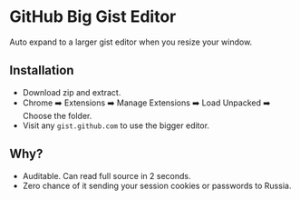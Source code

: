 # GitHub Big Gist Editor
Auto expand to a larger gist editor when you resize your window.
## Installation
* Download zip and extract.
* Chrome ➡️ Extensions ➡️ Manage Extensions ➡️ Load Unpacked ➡️ Choose the folder.
* Visit any `gist.github.com` to use the bigger editor.
## Why?
* Auditable. Can read full source in 2 seconds.
* Zero chance of it sending your session cookies or passwords to Russia.
